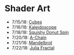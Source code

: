# Shader Art
* 7/15/18: [Cubes](https://captainpainway.github.com/shader-art/cubes)
* 7/16/18: [Kaleidoscope](https://captainpainway.github.com/shader-art/kaleidoscope)
* 7/18/18: [Squishy Donut Spin](https://captainpainway.github.com/shader-art/squishydonutspin)
* 7/20/18: [A-Chain](https://captainpainway.github.com/shader-art/a-chain)
* 7/21/18: [Mandelbrot](https://captainpainway.github.com/shader-art/mandelbrot)
* 7/22/18: [Julia Fractal](https://captainpainway.github.com/shader-art/juliafractal)
